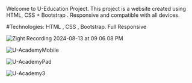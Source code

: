 Welcome to U-Education Project. This project is a website created using HTML, CSS + Bootstrap . Responsive and compatible with all devices.

#Technologies: HTML , CSS , Bootstrap. Full Responsive

![Zight Recording 2024-08-13 at 09 06 08 PM](https://github.com/user-attachments/assets/dd062cbc-09a3-4cb6-b1ed-c7ff81181ed0)

![U-AcademyMobile](https://github.com/user-attachments/assets/ec420316-5572-47fb-9d9d-3ce88daab6c7)

![U-AcademyPad](https://github.com/user-attachments/assets/ee95720d-77ec-4789-8baa-4a610972b949)

![U-Academy3](https://github.com/user-attachments/assets/96f0b8ab-6ed5-4fe4-80a0-e21fd4e5c265)
